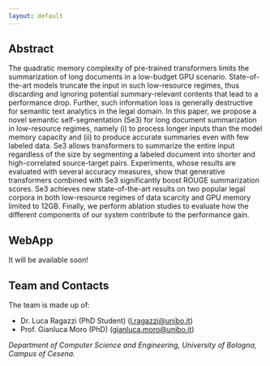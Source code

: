 ```yaml
---
layout: default
---
```


## Abstract

The quadratic memory complexity of pre-trained transformers limits the summarization of long documents in a low-budget GPU scenario. State-of-the-art models truncate the input in such low-resource regimes, thus discarding and ignoring potential summary-relevant contents that lead to a performance drop. Further, such information loss is generally destructive for semantic text analytics in the legal domain. In this paper, we propose a novel semantic self-segmentation (Se3) for long document summarization in low-resource regimes, namely (i) to process longer inputs than the model memory capacity and (ii) to produce accurate summaries even with few labeled data. Se3 allows transformers to summarize the entire input regardless of the size by segmenting a labeled document into shorter and high-correlated source-target pairs. Experiments, whose results are evaluated with several accuracy measures, show that generative transformers combined with Se3 significantly boost ROUGE summarization scores. Se3 achieves new state-of-the-art results on two popular legal corpora in both low-resource regimes of data scarcity and GPU memory limited to 12GB. Finally, we perform ablation studies to evaluate how the different components of our system contribute to the performance gain.


## WebApp

It will be available soon!



## Team and Contacts

The team is made up of: 
* Dr. Luca Ragazzi (PhD Student) (l.ragazzi@unibo.it)
* Prof. Gianluca Moro (PhD) (gianluca.moro@unibo.it)

_Department of Computer Science and Engineering, University of Bologna, Campus of Cesena._
